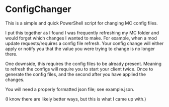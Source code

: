 # ConfigChanger
This is a simple and quick PowerShell script for changing MC config files. 

I put this together as I found I was frequently refreshing my MC folder and would forget which changes I wanted to make. 
For example, when a mod update requests/requires a config file refresh. Your config change will either apply or notify you that the value you were trying to change is no longer there. 

One downside, this requires the config files to be already present. Meaning to refresh the configs will require you to start your client twice. Once to generate the config files, and the second after you have applied the changes. 

You will need a properly formatted json file; see example.json.

(I know there are likely better ways, but this is what I came up with.)
